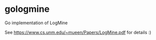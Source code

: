# gologmine
Go implementation of LogMine

See https://www.cs.unm.edu/~mueen/Papers/LogMine.pdf for details :)
